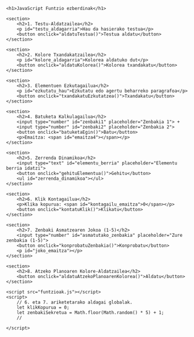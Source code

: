 
<!DOCTYPE html>
<html lang="eu">
<head>
    <meta name="viewport" content="width=device-width, initial-scale=1.0">
    <title>3.ariketa</title>
    </head>
<body>

    <h1>JavaScript Funtzio ezberdinak</h1>
    
    <section>
        <h2>1. Testu-Aldatzailea</h2>
        <p id="testu_aldagarria">Hau da hasierako testua</p>
        <button onclick="aldatuTestua()">Testua aldatu</button>
    </section>

    <section>
        <h2>2. Kolore Txandakatzailea</h2>
        <p id="kolore_aldagarria">Kolorea aldatuko dut</p>
        <button onclick="aldatuKolorea()">Kolorea txandakatu</button>
    </section>

    <section>
        <h2>3. Elementuen Ezkutagailua</h2>
        <p id="ezkutatu_hau">Ezkutatu edo agertu beharreko paragrafoa</p>
        <button onclick="txandakatuEzkutatzea()">Txandakatu</button>
    </section>

    <section>
        <h2>4. Batuketa Kalkulagailua</h2>
        <input type="number" id="zenbaki1" placeholder="Zenbakia 1"> +
        <input type="number" id="zenbaki2" placeholder="Zenbakia 2">
        <button onclick="batuketaEgin()">Batu</button>
        <p>Emaitza: <span id="emaitza4"></span></p>
    </section>
    
    <section>
        <h2>5. Zerrenda Dinamikoa</h2>
        <input type="text" id="elementu_berria" placeholder="Elementu berria idatzi">
        <button onclick="gehituElementua()">Gehitu</button>
        <ul id="zerrenda_dinamikoa"></ul>
    </section>

    <section>
        <h2>6. Klik Kontagailua</h2>
        <p>Klika kopurua: <span id="kontagailu_emaitza">0</span></p>
        <button onclick="kontatuKlik()">Klikatu</button>
    </section>

    <section>
        <h2>7. Zenbaki Asmatzearen Jokoa (1-5)</h2>
        <input type="number" id="asmatutako_zenbakia" placeholder="Zure zenbakia (1-5)">
        <button onclick="konprobatuZenbakia()">Konprobatu</button>
        <p id="joko_emaitza"></p>
    </section>
    
    <section>
        <h2>8. Atzeko Planoaren Kolore-Aldatzailea</h2>
        <button onclick="aldatuAtzekoPlanoarenKolorea()">Aldatu</button>
    </section>

    <script src="funtzioak.js"></script>
    <script>
        // 6. eta 7. ariketetarako aldagai globalak.
        let klikKopurua = 0;
        let zenbakiSekretua = Math.floor(Math.random() * 5) + 1;
        // 

    </script>
</body>
</html>
